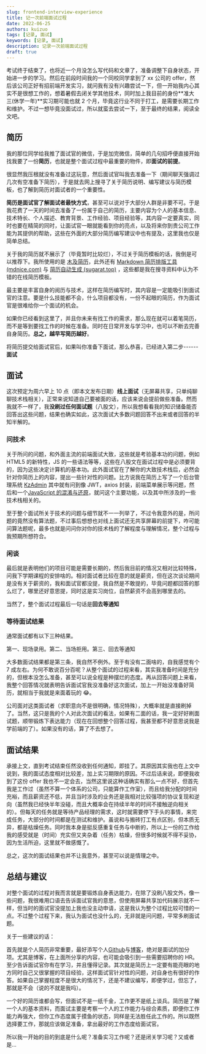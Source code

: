```yaml
---
slug: frontend-interview-experience
title: 记一次前端面试过程
date: 2022-06-25
authors: kuizuo
tags: [记录, 面试]
keywords: [记录, 面试]
description: 记录一次前端面试过程
draft: true
---
```


考试终于结束了，也将近一个月没怎么写代码和文章了，准备调整下自身状态，开始进一步的学习。然后在前段时间我的一个同校同学拿到了 xx 公司的 offer，然后该公司正好有招前端开发实习，就问我有没有兴趣尝试一下，但一开始我内心其实不是很想工作的，想着暑假去闭关学其他技术，同时加上我目前的身份**准大三(休学一年)**实习期可能也就 2 个月，毕竟这行业不同于打工，是需要长期工作和维护。不过一想毕竟没面试过，所以就蛮去尝试一下，至于最终的结果，阅读全文吧。

<!-- truncate -->

## 简历

我的那位同学给我推了面试官的微信，于是加完微信，简单的几句招呼便直接开始找我要了一份**简历**，也就是整个面试过程中最重要的物件，即**面试的前提**。

很显然我压根就没有准备过这玩意，然后面试官叫我去准备一下（期间聊天强调过几次有空准备下简历），于是就去网上搜寻了关于简历说明、编写建议与简历模板，也了解到简历对面试者的一个重要性。

**简历是面试官了解面试者最快方式**，甚至可以说对于大部分人群是非要不可。于是我花费了一天的时间去准备了一份属于自己的简历，主要内容为个人的基本信息、技术特长、个人描述、教育背景、工作经验、项目经验等，其内容一定要真实，同时也要在精简的同时，让面试官一眼就能看到你的亮点，以及将来你到贵公司工作能为其提供的帮助，这些在外面的大部分简历编写建议中也有提及，这里我也仅是简单总结。

关于我的简历就不展示了（毕竟暂时比较烂），不过关于简历模板的话，我倒是可以推荐下。我所使用的是 [木及简历](https://www.mujicv.com/)，此外还有 [Markdown 简历排版工具 (mdnice.com)](https://resume.mdnice.com/) 与 [简历自动生成 (sugarat.top)](https://resume.sugarat.top/) ，这些都是我在搜寻资料中认为不错的在线简历模板。

最主要是丰富自身的阅历与技术，这样在简历编写时，其内容是一定能吸引到面试官的注意。要是什么技能都不会，什么项目都没有，一份不起眼的简历，作为面试官是很难给你一个面试的机会。

如果你已经看到这里了，并且你未来有找工作的需求，那么现在就可以着笔简历，而不是等到要找工作的时候在准备。同时在日常开发与学习中，也可以不断去完善自身简历。**总之，越早写简历越好**。

将简历提交给面试官后，如果叫你准备下面试，那么恭喜，已经进入第二步------**面试**

## 面试

这次预定为周六早上 10 点（即本文发布日期）**线上面试**（无屏幕共享，只单纯聊聊技术栈相关），正常来说知道自己要被面的话，应该来说会提前做些准备。然而我就不一样了，我**没刷过任何面试题**（八股文），所以我想看看我的知识储备能否回答出这些问题，结果也确实如此，这次面试大多数问题回答不出来或者回答的半知半解的。

### 问技术

关于所问的问题，和外面主流的前端面试大致，这些就是考验基本功的问题，例如 HTML5 的新特性，JS 的一些语法等等，这些在八股文在面试过程中是必须要背的，因为这些决定计算机的基本功。此外面试官在了解你的大致技术栈后，必然会针对你简历上的内容，提出一些针对性的问题。比方说我在简历上写了一个后台管理系统 [KzAdmin](https://admin.kuizuo.cn) 其中就有问到像 JWT，axios 封装，前端菜单展示等问题，然后和一个[JavaScript 的混淆与还原](https://deobfuscator.kuizuo.cn/)，就问这个主要功能，以及其中所涉及的一些技术栈相关的。

至于整个面试所关于技术的问题与细节就不一一列举了，不过令我意外的是，所问题的竟然没有算法题，不过事后想想也对线上面试还无共享屏幕的前提下，咋可能问算法题呢，最多也就是问问你对你的技术栈的了解程度与理解情况，整个过程与我预期所想符合。

### 闲谈

最后就是表明他们的项目可能是需要长期的，然后我目前的情况又相对比较特殊，问我下学期课程的安排啥的。相对面试者比较在意的就是薪资，但在这次谈论期间是没有关于薪资的，我和面试官都没提，我自然是不敢提的，毕竟问题都回答的那么烂了，哪里还好意思提，同时这是实习岗位，自然薪资不会高到哪里去的。

当然了，整个面试过程最后一句话是**回去等通知**

### 等待面试结果

通常面试都有以下三种结果。

第一、现场录用。第二、当场拒用。第三、回去等通知

大多数面试结果都是第三条，我自然不例外。至于有没有二面啥的，自我感觉有个 7 成左右。为何不敢说百分百呢？从整个面试的过程来看，其实我准备时间是充分的，但根本没怎么准备，甚至可以说全程是种摆烂的态度。再从回答问题上来看，我整个回答情况就表明告诉面试官我没准备好这次面试，加上一开始没准备好简历，就相当于我就是来面着玩的 😂。

公司面对这类面试者（求职意向不是很明确，情况特殊），大概率就是直接刷掉了。当然，这只是我的个人对此次面试的看法，如果有二面的话，我一定好好刷面试题，顺带锻炼下表达能力（现在在回想整个回答过程，我甚至都不好意思说我是学前端的了）。如果没有的话，算了不去想了。

## 面试结果

承接上文，直到考试结束任然没收到任何通知，即挂了。其原因其实我也在上文中说到，我的面试态度相对比较差，加上实习期限的原因。不过后话来说，即便我收到了这份 offer 我也不一定会去，当然这里说这种话确实有那么一点不好，但首先我是工作过（虽然不算一个体系的公司，只能算作工作室），而且给我分配的时间充裕，而且薪资还不低，并且当时涉及的业务还是我相对比较强项的协议复现和逆向（虽然我已经快半年没碰，而且大概率会在持续半年的时间不接触逆向相关的）。但每天的任务就是等待产品经理的需求，这时就需要停下手头的事情，来完成任务，大部分的时间都是在测试和维护。虽说和与搬砖打工有点区别，但本质无异，都是枯燥任务。同时我本身是挺反感重复任务与中断的，所以上一份的工作给我的感受就是（时间）充实但又夹杂着（任务）枯燥，但很多时候就不得不妥协，因为生活所迫，这里就不做感慨了。

总之，这次的面试结果也并不让我意外，甚至可以说是情理之中。

## 总结与建议

对整个面试的过程对我而言就是要锻炼自身表达能力，在除了没刷八股文外，像一些问题，我很难用口语去告诉面试官我的意思，但使用屏幕共享加代码展示就不一样，但当时的面试官没提加上我也没主动申请，这是我认为整个过程比较可惜的一点。不过整个过程下来，我认为面试也没什么的，无非就是问问题，平常多刷面试题。

关于一些建议的话：

首先就是个人简历非常重要，最好添写个人[Github](https://github.com/)与[博客](https://leyla.top)，绝对是面试的加分项。尤其是博客，在上面所分享的内容，也可能会吸引到一些需要招聘你的 HR。至少告诉面试官你有在学习，并且懂得记录。其次就是简历上一定要有能亮眼的地方同时自己又很掌握的项目经验，这样面试官针对性的问题，对自身也有很好的作答。如果自己掌握程度不是很大的情况下，还是不建议编写，即便学过，但忘了，那就是不会（说的不就是我吗）。

一个好的简历谁都会写，但面试不是一纸千金，工作更不是纸上谈兵。简历是了解一个人的基本资料，而面试主要是考察一个人的工作能力与综合素质，即便你工作能力再强大，但你工作态度属于摸鱼的状态，同样是无法胜任此工作的。所以既然选择要工作，那就应该做足准备，拿出最好的工作态度给面试官。

所以我一开始的目的到底是什么呢？准备实习工作呢？还是闭关学习呢？又或者是...
